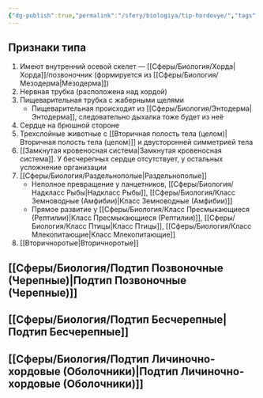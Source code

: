 ```yaml
---
{"dg-publish":true,"permalink":"/sfery/biologiya/tip-hordovye/","tags":["Зоология"]}
---
```


## Признаки типа
1. Имеют внутренний осевой скелет — [[Сферы/Биология/Хорда\|Хорда]]/позвоночник (формируется из [[Сферы/Биология/Мезодерма\|Мезодерма]])
2. Нервная трубка (расположена над хордой)
3. Пищеварительная трубка с жаберными щелями 
	- Пищеварительная происходит из [[Сферы/Биология/Энтодерма\|Энтодерма]], следовательно дыхалка тоже будет из неё
1. Сердце на брюшной стороне 
2. Трехслойные животные с [[Вторичная полость тела (целом)\|Вторичная полость тела (целом)]] и двусторонней симметрией тела 
3. [[Замкнутая кровеносная система\|Замкнутая кровеносная система]]. У бесчерепных сердце отсутствует, у остальных усложнение организации 
4. [[Сферы/Биология/Раздельнополые\|Раздельнополые]]
    - Неполное превращение у ланцетников, [[Сферы/Биология/Надкласс Рыбы\|Надкласс Рыбы]], [[Сферы/Биология/Класс Земноводные (Амфибии)\|Класс Земноводные (Амфибии)]]
    - Прямое развитие у [[Сферы/Биология/Класс Пресмыкающиеся (Рептилии)\|Класс Пресмыкающиеся (Рептилии)]], [[Сферы/Биология/Класс Птицы\|Класс Птицы]], [[Сферы/Биология/Класс Млекопитающие\|Класс Млекопитающие]]
5. [[Вторичноротые\|Вторичноротые]]
## [[Сферы/Биология/Подтип Позвоночные (Черепные)\|Подтип Позвоночные (Черепные)]]
## [[Сферы/Биология/Подтип Бесчерепные\|Подтип Бесчерепные]]
## [[Сферы/Биология/Подтип Личиночно-хордовые (Оболочники)\|Подтип Личиночно-хордовые (Оболочники)]]